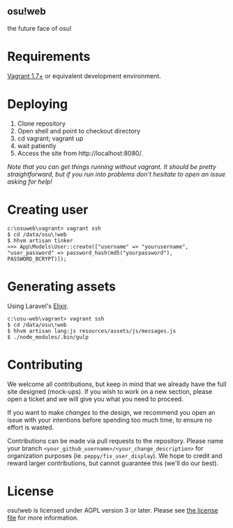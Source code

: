 osu!web
--------

the future face of osu!

Requirements
============

[Vagrant 1.7+](http://www.vagrantup.com/downloads.html) or equivalent development environment.

Deploying
=========

1. Clone repository
2. Open shell and point to checkout directory
3. cd vagrant; vagrant up
4. wait patiently
5. Access the site from http://localhost:8080/.

*Note that you can get things running without vagrant. It should be pretty straightforward, but if you run into problems don't hesitate to open an issue asking for help!*

Creating user
=============

    c:\osuweb\vagrant> vagrant ssh
    $ cd /data/osu\!web
    $ hhvm artisan tinker
    >>> App\Models\User::create(["username" => "yourusername", "user_password" => password_hash(md5("yourpassword"), PASSWORD_BCRYPT)]);

Generating assets
=================

Using Laravel's [Elixir](http://laravel.com/docs/5.1/elixir).

    c:\osu-web\vagrant> vagrant ssh
    $ cd /data/osu\!web
    $ hhvm artisan lang:js resources/assets/js/messages.js
    $ ./node_modules/.bin/gulp

Contributing
=======

We welcome all contributions, but keep in mind that we already have the full site designed (mock-ups). If you wish to work on a new section, please open a ticket and we will give you what you need to proceed.

If you want to make *changes* to the design, we recommend you open an issue with your intentions before spending too much time, to ensure no effort is wasted.

Contributions can be made via pull requests to the repository. Please name your branch `<your_github_username>/<your_change_description>` for organization purposes (ie. `peppy/fix_user_display`). We hope to credit and reward larger contributions, but cannot guarantee this (we'll do our best).

License
=======
osu!web is licensed under AGPL version 3 or later. Please see [the license file](LICENSE) for more information.
